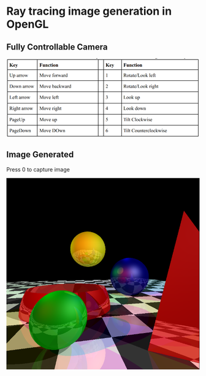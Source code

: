 # Ray tracing image generation in OpenGL #

## Fully Controllable Camera ##
![controls](https://github.com/nafiz6/openGL-Raytracing/blob/main/img/controls.png)

## Image Generated ##
Press 0 to capture image

![ray traced](https://github.com/nafiz6/openGL-Raytracing/blob/main/img/out.png)
